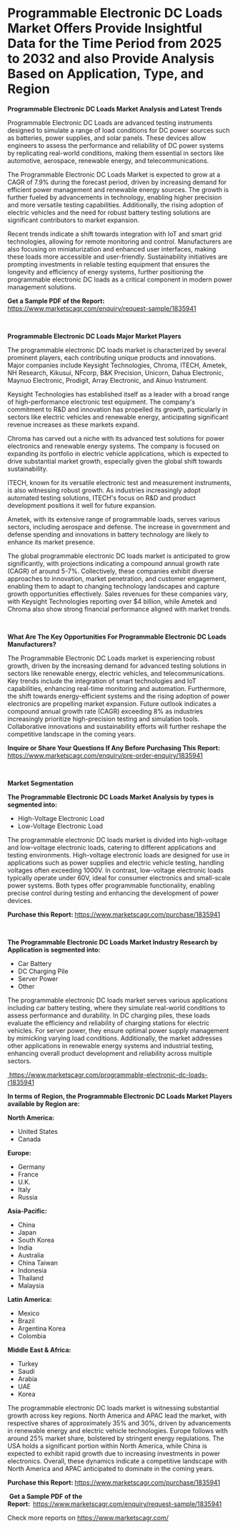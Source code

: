 <p><h1>Programmable Electronic DC Loads Market Offers Provide Insightful Data for the Time Period from 2025 to 2032 and also Provide Analysis Based on Application, Type, and Region</h1></p><p><strong>Programmable Electronic DC Loads Market Analysis and Latest Trends</strong></p>
<p><p>Programmable Electronic DC Loads are advanced testing instruments designed to simulate a range of load conditions for DC power sources such as batteries, power supplies, and solar panels. These devices allow engineers to assess the performance and reliability of DC power systems by replicating real-world conditions, making them essential in sectors like automotive, aerospace, renewable energy, and telecommunications.</p><p>The Programmable Electronic DC Loads Market is expected to grow at a CAGR of 7.9% during the forecast period, driven by increasing demand for efficient power management and renewable energy sources. The growth is further fueled by advancements in technology, enabling higher precision and more versatile testing capabilities. Additionally, the rising adoption of electric vehicles and the need for robust battery testing solutions are significant contributors to market expansion. </p><p>Recent trends indicate a shift towards integration with IoT and smart grid technologies, allowing for remote monitoring and control. Manufacturers are also focusing on miniaturization and enhanced user interfaces, making these loads more accessible and user-friendly. Sustainability initiatives are prompting investments in reliable testing equipment that ensures the longevity and efficiency of energy systems, further positioning the programmable electronic DC loads as a critical component in modern power management solutions.</p></p>
<p><strong>Get a Sample PDF of the Report:&nbsp;</strong> <a href="https://www.marketscagr.com/enquiry/request-sample/1835941?utm_campaign=3448&utm_medium=2&utm_source=Github&utm_content=ia&utm_term=26032025&utm_id=programmable-electronic-dc-loads">https://www.marketscagr.com/enquiry/request-sample/1835941</a></p>
<p>&nbsp;</p>
<p><strong>Programmable Electronic DC Loads Major Market Players</strong></p>
<p><p>The programmable electronic DC loads market is characterized by several prominent players, each contributing unique products and innovations. Major companies include Keysight Technologies, Chroma, ITECH, Ametek, NH Research, Kikusui, NFcorp, B&K Precision, Unicorn, Dahua Electronic, Maynuo Electronic, Prodigit, Array Electronic, and Ainuo Instrument.</p><p>Keysight Technologies has established itself as a leader with a broad range of high-performance electronic test equipment. The company's commitment to R&D and innovation has propelled its growth, particularly in sectors like electric vehicles and renewable energy, anticipating significant revenue increases as these markets expand.</p><p>Chroma has carved out a niche with its advanced test solutions for power electronics and renewable energy systems. The company is focused on expanding its portfolio in electric vehicle applications, which is expected to drive substantial market growth, especially given the global shift towards sustainability.</p><p>ITECH, known for its versatile electronic test and measurement instruments, is also witnessing robust growth. As industries increasingly adopt automated testing solutions, ITECH's focus on R&D and product development positions it well for future expansion.</p><p>Ametek, with its extensive range of programmable loads, serves various sectors, including aerospace and defense. The increase in government and defense spending and innovations in battery technology are likely to enhance its market presence.</p><p>The global programmable electronic DC loads market is anticipated to grow significantly, with projections indicating a compound annual growth rate (CAGR) of around 5-7%. Collectively, these companies exhibit diverse approaches to innovation, market penetration, and customer engagement, enabling them to adapt to changing technology landscapes and capture growth opportunities effectively. Sales revenues for these companies vary, with Keysight Technologies reporting over $4 billion, while Ametek and Chroma also show strong financial performance aligned with market trends.</p></p>
<p>&nbsp;</p>
<p><strong>What Are The Key Opportunities For Programmable Electronic DC Loads Manufacturers?</strong></p>
<p><p>The Programmable Electronic DC Loads market is experiencing robust growth, driven by the increasing demand for advanced testing solutions in sectors like renewable energy, electric vehicles, and telecommunications. Key trends include the integration of smart technologies and IoT capabilities, enhancing real-time monitoring and automation. Furthermore, the shift towards energy-efficient systems and the rising adoption of power electronics are propelling market expansion. Future outlook indicates a compound annual growth rate (CAGR) exceeding 8% as industries increasingly prioritize high-precision testing and simulation tools. Collaborative innovations and sustainability efforts will further reshape the competitive landscape in the coming years.</p></p>
<p><strong>Inquire or Share Your Questions If Any Before Purchasing This Report:</strong> <a href="https://www.marketscagr.com/enquiry/pre-order-enquiry/1835941?utm_campaign=3448&utm_medium=2&utm_source=Github&utm_content=ia&utm_term=26032025&utm_id=programmable-electronic-dc-loads">https://www.marketscagr.com/enquiry/pre-order-enquiry/1835941</a></p>
<p>&nbsp;</p>
<p><strong>Market Segmentation</strong></p>
<p><strong>The Programmable Electronic DC Loads Market Analysis by types is segmented into:</strong></p>
<p><ul><li>High-Voltage Electronic Load</li><li>Low-Voltage Electronic Load</li></ul></p>
<p><p>The programmable electronic DC loads market is divided into high-voltage and low-voltage electronic loads, catering to different applications and testing environments. High-voltage electronic loads are designed for use in applications such as power supplies and electric vehicle testing, handling voltages often exceeding 1000V. In contrast, low-voltage electronic loads typically operate under 60V, ideal for consumer electronics and small-scale power systems. Both types offer programmable functionality, enabling precise control during testing and enhancing the development of power devices.</p></p>
<p><strong>Purchase this Report:&nbsp;</strong><a href="https://www.marketscagr.com/purchase/1835941?utm_campaign=3448&utm_medium=2&utm_source=Github&utm_content=ia&utm_term=26032025&utm_id=programmable-electronic-dc-loads">https://www.marketscagr.com/purchase/1835941</a></p>
<p>&nbsp;</p>
<p><strong>The Programmable Electronic DC Loads Market Industry Research by Application is segmented into:</strong></p>
<p><ul><li>Car Battery</li><li>DC Charging Pile</li><li>Server Power</li><li>Other</li></ul></p>
<p><p>The programmable electronic DC loads market serves various applications including car battery testing, where they simulate real-world conditions to assess performance and durability. In DC charging piles, these loads evaluate the efficiency and reliability of charging stations for electric vehicles. For server power, they ensure optimal power supply management by mimicking varying load conditions. Additionally, the market addresses other applications in renewable energy systems and industrial testing, enhancing overall product development and reliability across multiple sectors.</p></p>
<p><a href="https://www.marketscagr.com/programmable-electronic-dc-loads-r1835941?utm_campaign=3448&utm_medium=2&utm_source=Github&utm_content=ia&utm_term=26032025&utm_id=programmable-electronic-dc-loads">&nbsp;https://www.marketscagr.com/programmable-electronic-dc-loads-r1835941</a></p>
<p><strong>In terms of Region, the Programmable Electronic DC Loads Market Players available by Region are:</strong></p>
<p>
    <p> <strong> North America: </strong>
        <ul>
            <li>United States</li>
            <li>Canada</li>
        </ul>
        </p> 
    <p> <strong> Europe: </strong>
        <ul>
            <li>Germany</li>
            <li>France</li>
            <li>U.K.</li>
            <li>Italy</li>
            <li>Russia</li>
        </ul>
        </p> 
    <p> <strong> Asia-Pacific: </strong>
        <ul>
            <li>China</li>
            <li>Japan</li>
            <li>South Korea</li>
            <li>India</li>
            <li>Australia</li>
            <li>China Taiwan</li>
            <li>Indonesia</li>
            <li>Thailand</li>
            <li>Malaysia</li>
        </ul>
        </p> 
    <p> <strong> Latin America: </strong>
        <ul>
            <li>Mexico</li>
            <li>Brazil</li>
            <li>Argentina Korea</li>
            <li>Colombia</li>
        </ul>
        </p> 
    <p> <strong> Middle East & Africa: </strong>
        <ul>
            <li>Turkey</li>
            <li>Saudi</li>
            <li>Arabia</li>
            <li>UAE</li>
            <li>Korea</li>
        </ul>
    </p>
    </p>
<p><p>The programmable electronic DC loads market is witnessing substantial growth across key regions. North America and APAC lead the market, with respective shares of approximately 35% and 30%, driven by advancements in renewable energy and electric vehicle technologies. Europe follows with around 25% market share, bolstered by stringent energy regulations. The USA holds a significant portion within North America, while China is expected to exhibit rapid growth due to increasing investments in power electronics. Overall, these dynamics indicate a competitive landscape with North America and APAC anticipated to dominate in the coming years.</p></p>
<p><strong>Purchase this Report: </strong><a href="https://www.marketscagr.com/purchase/1835941?utm_campaign=3448&utm_medium=2&utm_source=Github&utm_content=ia&utm_term=26032025&utm_id=programmable-electronic-dc-loads">https://www.marketscagr.com/purchase/1835941</a></p>
<p>&nbsp;<strong>Get a Sample PDF of the Report:&nbsp;&nbsp;</strong><a href="https://www.marketscagr.com/enquiry/request-sample/1835941?utm_campaign=3448&utm_medium=2&utm_source=Github&utm_content=ia&utm_term=26032025&utm_id=programmable-electronic-dc-loads">https://www.marketscagr.com/enquiry/request-sample/1835941</a></p>
<p><strong></strong></p>
<p>Check more reports on <a href="https://www.marketscagr.com/?utm_campaign=3448&utm_medium=2&utm_source=Github&utm_content=ia&utm_term=26032025&utm_id=programmable-electronic-dc-loads">https://www.marketscagr.com/</a></p>